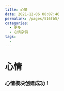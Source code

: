 ```yaml
---
title: 心情
date: 2021-12-06 00:07:46
permalink: /pages/516fb5/
categories:
  - 更多
  - 心情杂货
tags:
  - 
---
```

# 心情

### 心情模块创建成功！

